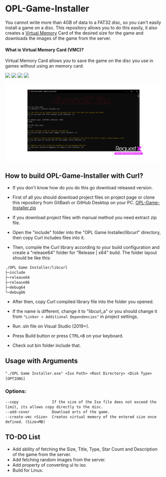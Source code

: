 # OPL-Game-Installer
You cannot write more than 4GB of data to a FAT32 disc, so you can't easily install a game on a disc. This repository allows you to do this easily, it also creates a [Virtual Memory](https://en.wikipedia.org/wiki/Virtual_memory) Card of the desired size for the game and downloads the images of the game from the server.

#### What is Virtual Memory Card (VMC)?
Virtual Memory Card allows you to save the game on the disc you use in games without using an memory card.

![](https://img.shields.io/badge/language-c++-e76089?style=plastic) ![](https://img.shields.io/badge/license-GNU-green?style=plastic) ![](https://img.shields.io/badge/arch-x64%20%7C%20x86-d9654f?style=plastic) ![](https://img.shields.io/badge/config-Debug%20%7C%20Release-c0c0c0?style=plastic)

![Image of RequestX International Developer Group on Discord](https://raw.githubusercontent.com/kruz1337/OPL-Game-Installer/main/thumbnail.png)

## How to build OPL-Game-Installer with Curl?
* If you don't know how do you do this go download released version.
  
* First of all you should download project files on project page or clone this repository from GitBash or GitHub Desktop on your PC. [OPL-Game-Installer.zip](https://github.com/kruz1337/OPL-Game-Installer/releases)

* If you download project files with manual method you need extract zip file.

* Open the "include" folder into the "OPL Game Installer/libcurl" directory, then copy Curl includes files into it. 

* Then, compile the Curl library according to your build configuration and create a "release64" folder for "Release | x64" build. The folder layout should be like this:
```
./OPL Game Installer/libcurl
├─include
├─release64
├─release86
├─debug64
└─debug86
```
  
* After then, copy Curl compiled library file into the folder you opened.

* If the name is different, change it to "libcurl_a" or you should change it from ```"Linker > Additional Dependencies"``` in project settings.

* Run .sln file on Visual Studio (2019+).

* Press Build button or press <kbd>CTRL+B</kbd> on your keyboard.

* Check out bin folder include that.

## Usage with Arguments
```"./OPL Game Installer.exe" <Iso Path> <Root Directory> <Disk Type> [OPTIONS]```

### Options:
```
--copy               If the size of the Iso file does not exceed the limit, its allows copy directly to the disc.
--add-cover          Download arts of the game.
--create-vmc <Size>  Creates virtual memory of the entered size once defined. (Size=MB)
```

## TO-DO List
* Add ability of fetching the Size, Title, Type, Star Count and Description of the game from the server.
* Add fetching random images from the server.
* Add property of converting ul to iso.
* Build for Linux.
